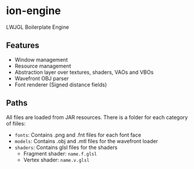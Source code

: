 # ion-engine
LWJGL Boilerplate Engine

## Features
- Window management
- Resource management
- Abstraction layer over textures, shaders, VAOs and VBOs
- Wavefront OBJ parser
- Font renderer (Signed distance fields)

## Paths
All files are loaded from JAR resources. There is a folder for each category of fiiles:
- `fonts`: Contains .png and .fnt files for each font face
- `models`: Contains .obj and .mtl files for the wavefront loader
- `shaders`: Contains glsl files for the shaders
  - Fragment shader: `name.f.glsl`
  - Vertex shader: `name.v.glsl` 